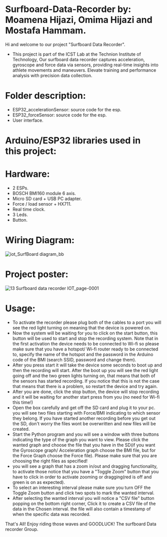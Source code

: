 # Surfboard-Data-Recorder by: Moamena Hijazi, Omima Hijazi and Mostafa Hammam.

Hi and welcome to our project "Surfboard Data Recorder".
- This project is part of the ICST Lab at the Technion Institute of Technology, Our surfboard data recorder captures acceleration, gyroscope and force data via sensors, providing real-time insights into athlete movements and maneuvers. Elevate training and performance analysis with precision data collection.

# Folder description:
- ESP32_accelerationSensor: source code for the esp. 
- ESP32_forceSensor: source code for the esp.
- User interface. 

# Arduino/ESP32 libraries used in this project:

# Hardware: 
- 2 ESPs.
- BOSCH BMI160 module 6 axis.
- Micro SD card + USB PC adapter.
- Force / load sensor  + HX711.
- Real time clock.
- 3 Leds.
- Button.

# Wiring Diagram: 

![iot_SurfBoard diagram_bb](https://github.com/user-attachments/assets/8e3639b6-3017-4b42-83bf-ef7ab1cd16a8)

# Project poster: 
![13 Surfboard data recorder IOT_page-0001](https://github.com/user-attachments/assets/b1430919-c4b2-4e2b-9617-c4fe7bcb412b)


# Usage: 
- To activate the recorder please plug both of the cables to a port you will see the red light turning on meaning that the device is powered on.
- Now the system will be waiting for you to click on the start button, this button will be used to start and stop the recording system. Note that in the first activation the device needs to be connected to Wi-fi so please make sure that you have a hotspot/ Wi-fi router ready to be connected to, specify the name of the hotspot and the password in the Arduino code of the BMI (search SSID, password and change them).
- After you press start it will take the device some seconds to boot up and then the recording will start. After the boot up you will see the red light going off and the two green lights turning on, that means that both of the sensors has started recording. If you notice that this is not the case that means that there is a problem, so restart the device and try again.
- After you are done, click the stop button, the device will stop recording and it will be waiting for another start press from you (no need for Wi-fi this time!)
- Open the box carefully and get off the SD card and plug it to your pc. you will see two files starting with Force/BMI indicating to which sensor they belong. If you have started another recording before you get out the SD, don't worry the files wont be overwritten and new files will be created.
- Start the Python program and you will see a window with three buttons indicating the type of the graph you want to view. Please click the wanted graph and choose the file that you have in the SD(if you want the Gyroscope graph/ Acceleration graph choose the BMI file, but for the Force Graph choose the Force file). Please make sure that you are choosing the right files as specified!
- you will see a graph that has a zoom in/out and dragging functionality, to activate those notice that you have a "Toggle Zoom" button that you have to click in order to activate zooming or dragging(red is off and green is on as expected).
- To select an interesting interval please make sure you turn OFF the Toggle Zoom button and click two spots to mark the wanted interval.
- After selecting the wanted interval you will notice a "CSV file" button popping on the bottom right corner, Click it to create a CSV file of the data in the Chosen interval. the file will also contain a timestamp of when the specific data was recorded.

That's All! Enjoy riding those waves and GOODLUCK!
The surfboard Data recorder Group.
